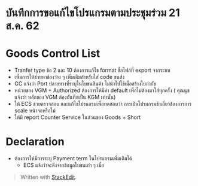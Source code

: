 
บันทึกการขอแก้ไขโปรแกรมตามประชุมร่วม 21 ส.ค. 62
===
# Goods Control List
- Tranfer type ข้อ 2 และ 10 ต้องการแก้ไข format ชื่อไฟล์ที่ export จากระบบ
- เพิ่มการให้ช่วยหาช่องว่าง ๆ เพิ่มเติมสำหรับใส่ code ขนส่ง
- GC แจ้งว่า Port ปลายทางที่ระบุในใบขนสินค้า ไม่นำไปใช้เมื่อสร้างใบกำกับ
- หน่วยของ VGM + Authorized ต้องการให้มีค่า default เพื่อไม่ต้องมาใส่ทุกครั้ง ( คุณนุชแจ้งว่า หลักของ VGM ต้องบันทึกเป็น KGM เท่านั้น)
- ให้ ECS ช่วยตรวจสอบ และแก้ไขโปรแกรมเพื่อทดสอบว่า การเปิดโปรแกรมช้าเกี่ยวข้องการการ scale หน้าจอหรือไม่
- ให้มี report Counter Service ในส่วนของ Goods + Short

# Declaration
- ต้องการให้มีการระบุ Payment term ในโปรแกรมเพิ่มเติมได้ 
	- ECS แจ้งว่าจะดึงจากข้อมูลใบขนเก่า ๆ เมื่อ

> Written with [StackEdit](https://stackedit.io/).
<!--stackedit_data:
eyJoaXN0b3J5IjpbOTg5NTU3NDUsMTM4OTY0OTQwOCwxNDQ5ND
MyNjIzXX0=
-->
